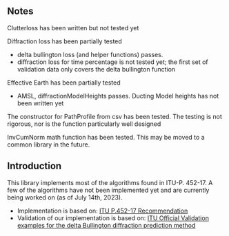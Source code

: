 ## Notes

Clutterloss has been written but not tested yet

Diffraction loss has been partially tested
* delta bullington loss (and helper functions) passes.
* diffraction loss for time percentage is not tested yet; the first set of validation data only covers the delta bullington function 

Effective Earth has been partially tested
* AMSL, diffractionModelHeights passes. Ducting Model heights has not been written yet

The constructor for PathProfile from csv has been tested. The testing is not rigorous, nor is the function particularly well designed

InvCumNorm math function has been tested. This may be moved to a common library in the future. 

## Introduction
This library implements most of the algorithms found in ITU-P. 452-17. A few of the algorithms have not been implemented yet and are currently being worked on (as of July 14th, 2023). 
* Implementation is based on: [ITU P.452-17 Recommendation](https://www.itu.int/rec/R-REC-P.452-17-202109-I/en)
* Validation of our implementation is based on: [ITU Official Validation examples for the delta Bullington diffraction prediction method](https://www.itu.int/en/ITU-R/study-groups/rsg3/ionotropospheric/Validation%20examples%20for%20the%20delta%20Bullington%20diffraction%20prediction%20method.docx)

